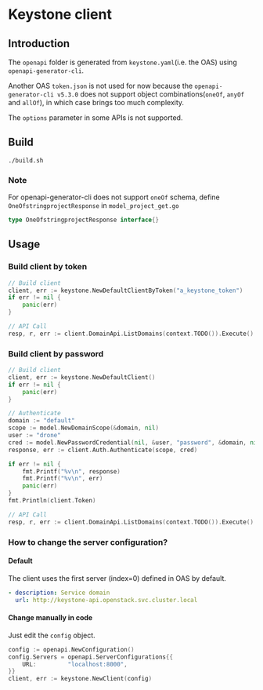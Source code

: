 # Keystone client

## Introduction
The `openapi` folder is generated from `keystone.yaml`(i.e. the OAS) using `openapi-generator-cli`.

Another OAS `token.json` is not used for now because the `openapi-generator-cli v5.3.0` does not support object combinations(`oneOf`, `anyOf` and `allOf`), in which case brings too much complexity.

The `options` parameter in some APIs is not supported. 
## Build
```shell
./build.sh
```

### Note
For openapi-generator-cli does not support `oneOf` schema, define `OneOfstringprojectResponse` in `model_project_get.go`
```go
type OneOfstringprojectResponse interface{}
````

## Usage
### Build client by token
```go
// Build client
client, err := keystone.NewDefaultClientByToken("a_keystone_token")
if err != nil {
    panic(err)
}

// API Call
resp, r, err := client.DomainApi.ListDomains(context.TODO()).Execute()
```
### Build client by password
```go
// Build client
client, err := keystone.NewDefaultClient()
if err != nil {
    panic(err)
}

// Authenticate
domain := "default"
scope := model.NewDomainScope(&domain, nil)
user := "drone"
cred := model.NewPasswordCredential(nil, &user, "password", &domain, nil)
response, err := client.Auth.Authenticate(scope, cred)

if err != nil {
    fmt.Printf("%v\n", response)
    fmt.Printf("%v\n", err)
    panic(err)
}
fmt.Println(client.Token)

// API Call
resp, r, err := client.DomainApi.ListDomains(context.TODO()).Execute()
```

### How to change the server configuration?
#### Default
The client uses the first server (index=0) defined in OAS by default.
```yaml
- description: Service domain
  url: http://keystone-api.openstack.svc.cluster.local
```

#### Change manually in code
Just edit the `config` object.
```go
config := openapi.NewConfiguration()
config.Servers = openapi.ServerConfigurations{{
    URL:         "localhost:8000",
}}
client, err := keystone.NewClient(config)
```